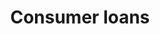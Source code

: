 ---
title: Consumer loans
longTitle: 'Consumer loans'
tags:
- gccommon
broaderTerm:
- "[[Mortgage loans]]"
narrowerTerm:
- "[[Loans]]"
use:
- "[[Personal loans]]"
---